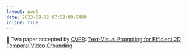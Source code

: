 ```yaml
---
layout: post
date: 2023-09-22 07:59:00-0400
inline: true
---
```


:partying_face: Two paper accepted by [CVPR](https://cvpr2023.thecvf.com/): [Text-Visual Prompting for Efficient 2D Temporal Video Grounding](https://openreview.net/pdf?id=ximJfjVxda).
